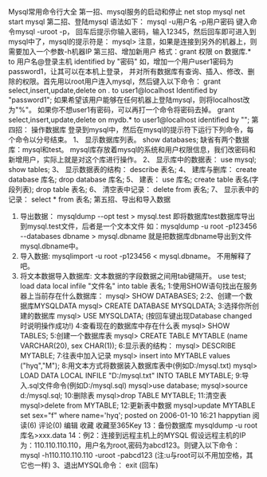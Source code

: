 Mysql常用命令行大全
第一招、mysql服务的启动和停止
net stop mysql
net start mysql
第二招、登陆mysql
语法如下： mysql -u用户名 -p用户密码
键入命令mysql -uroot -p， 回车后提示你输入密码，输入12345，然后回车即可进入到mysql中了，mysql的提示符是：
mysql>
注意，如果是连接到另外的机器上，则需要加入一个参数-h机器IP
第三招、增加新用户
格式：grant 权限 on 数据库.* to 用户名@登录主机 identified by "密码"
如，增加一个用户user1密码为password1，让其可以在本机上登录， 并对所有数据库有查询、插入、修改、删除的权限。首先用以root用户连入mysql，然后键入以下命令：
grant select,insert,update,delete on *.* to user1@localhost Identified by "password1";
如果希望该用户能够在任何机器上登陆mysql，则将localhost改为"%"。
如果你不想user1有密码，可以再打一个命令将密码去掉。
grant select,insert,update,delete on mydb.* to user1@localhost identified by "";
第四招： 操作数据库
登录到mysql中，然后在mysql的提示符下运行下列命令，每个命令以分号结束。
1、 显示数据库列表。
show databases;
缺省有两个数据库：mysql和test。 mysql库存放着mysql的系统和用户权限信息，我们改密码和新增用户，实际上就是对这个库进行操作。
2、 显示库中的数据表：
use mysql;
show tables;
3、 显示数据表的结构：
describe 表名;
4、 建库与删库：
create database 库名;
drop database 库名;
5、 建表：
use 库名;
create table 表名(字段列表);
drop table 表名;
6、 清空表中记录：
delete from 表名;
7、 显示表中的记录：
select * from 表名;
第五招、导出和导入数据
1. 导出数据：
mysqldump --opt test > mysql.test
即将数据库test数据库导出到mysql.test文件，后者是一个文本文件
如：mysqldump -u root -p123456 --databases dbname > mysql.dbname
就是把数据库dbname导出到文件mysql.dbname中。
2. 导入数据:
mysqlimport -u root -p123456 < mysql.dbname。
不用解释了吧。
3. 将文本数据导入数据库:
文本数据的字段数据之间用tab键隔开。
use test;
load data local infile "文件名" into table 表名;
1:使用SHOW语句找出在服务器上当前存在什么数据库：
mysql> SHOW DATABASES;
2:2、创建一个数据库MYSQLDATA
mysql> CREATE DATABASE MYSQLDATA;
3:选择你所创建的数据库
mysql> USE MYSQLDATA; (按回车键出现Database changed 时说明操作成功!)
4:查看现在的数据库中存在什么表
mysql> SHOW TABLES;
5:创建一个数据库表
mysql> CREATE TABLE MYTABLE (name VARCHAR(20), sex CHAR(1));
6:显示表的结构：
mysql> DESCRIBE MYTABLE;
7:往表中加入记录
mysql> insert into MYTABLE values ("hyq","M");
8:用文本方式将数据装入数据库表中(例如D:/mysql.txt)
mysql> LOAD DATA LOCAL INFILE "D:/mysql.txt" INTO TABLE MYTABLE;
9:导入.sql文件命令(例如D:/mysql.sql)
mysql>use database;
mysql>source d:/mysql.sql;
10:删除表
mysql>drop TABLE MYTABLE;
11:清空表
mysql>delete from MYTABLE;
12:更新表中数据
mysql>update MYTABLE set sex="f" where name='hyq';
posted on 2006-01-10 16:21 happytian 阅读(6) 评论(0) 编辑 收藏 收藏至365Key
13：备份数据库
mysqldump -u root 库名>xxx.data
14：例2：连接到远程主机上的MYSQL
假设远程主机的IP为：110.110.110.110，用户名为root,密码为abcd123。则键入以下命令：
mysql -h110.110.110.110 -uroot -pabcd123
(注:u与root可以不用加空格，其它也一样)
3、退出MYSQL命令： exit (回车)

